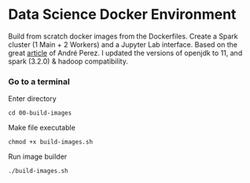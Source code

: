 # Data Science Docker Environment

Build from scratch docker images from the Dockerfiles.
Create a Spark cluster (1 Main + 2 Workers) and a Jupyter Lab interface.
Based on the great [article](https://towardsdatascience.com/apache-spark-cluster-on-docker-ft-a-juyterlab-interface-418383c95445) of André Perez. I updated the versions of openjdk to 11, and spark (3.2.0) & hadoop compatibility.

### Go to a terminal

Enter directory

    cd 00-build-images

Make file executable

    chmod +x build-images.sh

Run image builder

    ./build-images.sh
